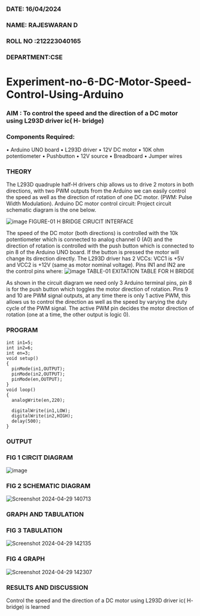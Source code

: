 ###  DATE: 16/04/2024
###  NAME: RAJESWARAN D
###  ROLL NO :212223040165
###  DEPARTMENT:CSE
# Experiment-no-6-DC-Motor-Speed-Control-Using-Arduino
### AIM : To control the speed and the direction of a DC motor using L293D driver ic( H- bridge)

### Components Required:
•	Arduino UNO board
•	L293D driver
•	12V DC motor
•	10K ohm potentiometer
•	Pushbutton
•	12V source
•	Breadboard
•	Jumper wires
### THEORY 
The L293D quadruple half-H drivers chip allows us to drive 2 motors in both directions, with two PWM outputs from the Arduino we can easily control the speed as well as the direction of rotation of one DC motor. (PWM: Pulse Width Modulation).
Arduino DC motor control circuit:
Project circuit schematic diagram is the one below.

![image](https://user-images.githubusercontent.com/36288975/167763051-b230c183-afc5-46f2-ba95-0f95e10dd6c9.png)
FIGURE-01 H BRIDGE CIRUCIT INTERFACE 
 
The speed of the DC motor (both directions) is controlled with the 10k potentiometer which is connected to analog channel 0 (A0) and the direction of rotation is controlled with the push button which is connected to pin 8 of the Arduino UNO board. If the button is pressed the motor will change its direction directly.
The L293D driver has 2 VCCs: VCC1 is +5V and VCC2 is +12V (same as motor nominal voltage). Pins IN1 and IN2 are the control pins where:
![image](https://user-images.githubusercontent.com/36288975/167763120-1421c2c5-8381-49eb-b376-03f6e1113b7a.png)
TABLE-01 EXITATION TABLE FOR H BRIDGE 

As shown in the circuit diagram we need only 3 Arduino terminal pins, pin 8 is for the push button which toggles the motor direction of rotation. Pins 9 and 10 are PWM signal outputs, at any time there is only 1 active PWM, this allows us to control the direction as well as the speed by varying the duty cycle of the PWM signal. The active PWM pin decides the motor direction of rotation (one at a time, the other output is logic 0).

### PROGRAM 
```
int in1=5;
int in2=6;
int en=3;
void setup()
{
  pinMode(in1,OUTPUT);
  pinMode(in2,OUTPUT);
  pinMode(en,OUTPUT);
}
void loop()
{
  analogWrite(en,220);
  
  digitalWrite(in1,LOW);
  digitalWrite(in2,HIGH);
  delay(500);
}
```

### OUTPUT
### FIG 1 CIRCIT DIAGRAM
![image](https://github.com/rajeshsmaha/Experiment-no-7-DC-Motor-Speed-Control-Using-Arduino/assets/147608800/94c6400c-62be-44dc-9f4d-642dd4d4995f)
### FIG 2 SCHEMATIC DIAGRAM
![Screenshot 2024-04-29 140713](https://github.com/rajeshsmaha/Experiment-no-7-DC-Motor-Speed-Control-Using-Arduino/assets/147608800/bbc6c6a8-618c-40be-8d19-7e5c5efa6fd1)

### GRAPH AND TABULATION 
### FIG 3 TABULATION
![Screenshot 2024-04-29 142135](https://github.com/rajeshsmaha/Experiment-no-7-DC-Motor-Speed-Control-Using-Arduino/assets/147608800/97d45c34-3d94-4e0b-8316-3595c991066b)
### FIG 4 GRAPH
![Screenshot 2024-04-29 142307](https://github.com/rajeshsmaha/Experiment-no-7-DC-Motor-Speed-Control-Using-Arduino/assets/147608800/cf9cae73-debd-491c-92f9-4e36cd4fd48c)






### RESULTS AND DISCUSSION 
Control the speed and the direction of a DC motor using L293D driver ic( H- bridge) is learned
